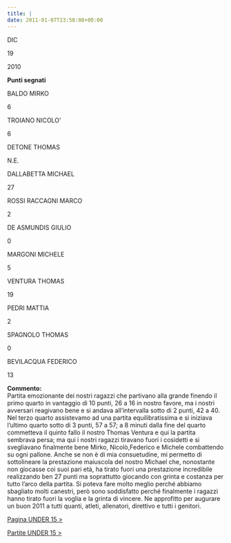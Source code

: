 ```yaml
---
title: |
date: 2011-01-07T23:58:08+00:00
---
```

DIC

19

2010

**Punti segnati**

BALDO MIRKO

6

TROIANO NICOLO’

6

DETONE THOMAS

N.E.

DALLABETTA MICHAEL

27

ROSSI RACCAGNI MARCO

2

DE ASMUNDIS GIULIO

0

MARGONI MICHELE

5

VENTURA THOMAS

19

PEDRI MATTIA

2

SPAGNOLO THOMAS

0

BEVILACQUA FEDERICO

13

**Commento:**  
Partita emozionante dei nostri ragazzi che partivano alla grande finendo il primo quarto in vantaggio di 10 punti, 26 a 16 in nostro favore, ma i nostri avversari reagivano bene e si andava all’intervalla sotto di 2 punti, 42 a 40. Nel terzo quarto assistevamo ad una partita equilibratissima e si iniziava l’ultimo quarto sotto di 3 punti, 57 a 57; a 8 minuti dalla fine del quarto commetteva il quinto fallo il nostro Thomas Ventura e qui la partita sembrava persa; ma qui i nostri ragazzi tiravano fuori i cosidetti e si svegliavano finalmente bene Mirko, Nicolò,Federico e Michele combattendo su ogni pallone. Anche se non è di mia consuetudine, mi permetto di sottolineare la prestazione maiuscola del nostro Michael che, nonostante non giocasse coi suoi pari età, ha tirato fuori una prestazione incredibile realizzando ben 27 punti ma soprattutto giocando con grinta e costanza per tutto l’arco della partita. Si poteva fare molto meglio perché abbiamo sbagliato molti canestri, però sono soddisfatto perché finalmente i ragazzi hanno tirato fuori la voglia e la grinta di vincere. Ne approfitto per augurare un buon 2011 a tutti quanti, atleti, allenatori, direttivo e tutti i genitori.

[Pagina UNDER 15 >](http://www.basketgardolo.it/under-15)

[Partite UNDER 15 >](http://www.basketgardolo.it/?tag=under-15&cat=11)
